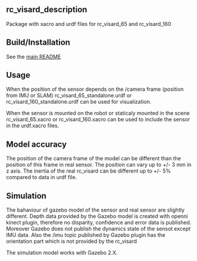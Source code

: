 
rc_visard_description
----------------

Package with xacro and urdf files for rc_visard_65 and rc_visard_160 

Build/Installation
------------------

See the [main README](../README.md)

Usage
---------

When the position of the sensor depends on the /camera frame (position from IMU or SLAM) rc_visard_65_standalone.urdf or rc_visard_160_standalone.urdf can be used for visualization.

When the sensor is mounted on the robot or staticaly mounted in the scene rc_visard_65.xacro or rc_visard_160.xacro can be used to include the sensor in the urdf.xacro files.


Model accuracy
-------------

The position of the camera frame of the model can be different than the position of this frame in real sensor. The position can vary up to +/- 3 mm in z axis. 
The inertia of the real rc_visard can be different up to +/- 5% compared to data in urdf file.

Simulation
-------------

The bahaviour of gazebo model of the sensor and real sensor are slightly different. Depth data provided by the Gazebo model is created with openni kinect plugin, therefore no disparity, confidence and error data is published. Moreover Gazebo does not publish the dynamics state of the sensot except IMU data. Also the /imu topic published by Gazebo plugin has the orientation part which is not provided by the rc_visard

The simulation model works with Gazebo 2.X.
